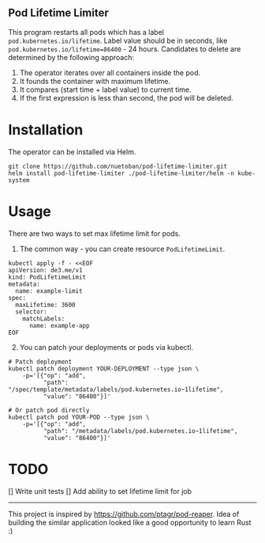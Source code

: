 Pod Lifetime Limiter
---

This program restarts all pods which has a label `pod.kubernetes.io/lifetime`.
Label value should be in seconds, like `pod.kubernetes.io/lifetime=86400` - 24 hours.
Candidates to delete are determined by the following approach:

1. The operator iterates over all containers inside the pod.
2. It founds the container with maximum lifetime.
3. It compares (start time + label value) to current time.
4. If the first expression is less than second, the pod will be deleted.

# Installation

The operator can be installed via Helm.
```shell
git clone https://github.com/nuetoban/pod-lifetime-limiter.git
helm install pod-lifetime-limiter ./pod-lifetime-limiter/helm -n kube-system
```

# Usage

There are two ways to set max lifetime limit for pods.

1. The common way - you can create resource `PodLifetimeLimit`.
```shell
kubectl apply -f - <<EOF
apiVersion: de3.me/v1
kind: PodLifetimeLimit
metadata:
  name: example-limit   
spec:
  maxLifetime: 3600
  selector:
    matchLabels:
      name: example-app         
EOF
```

2. You can patch your deployments or pods via kubectl.

```shell
# Patch deployment
kubectl patch deployment YOUR-DEPLOYMENT --type json \
    -p='[{"op": "add",
          "path": "/spec/template/metadata/labels/pod.kubernetes.io~1lifetime",
          "value": "86400"}]'

# Or patch pod directly
kubectl patch pod YOUR-POD --type json \
    -p='[{"op": "add",
          "path": "/metadata/labels/pod.kubernetes.io~1lifetime",
          "value": "86400"}]'
```

# TODO
[] Write unit tests
[] Add ability to set lifetime limit for job

---

This project is inspired by https://github.com/ptagr/pod-reaper.
Idea of building the similar application looked like a good opportunity to learn Rust :)
